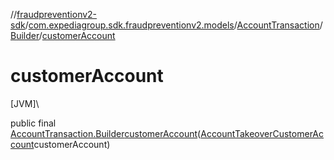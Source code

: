 //[fraudpreventionv2-sdk](../../../../index.md)/[com.expediagroup.sdk.fraudpreventionv2.models](../../index.md)/[AccountTransaction](../index.md)/[Builder](index.md)/[customerAccount](customer-account.md)

# customerAccount

[JVM]\

public final [AccountTransaction.Builder](index.md)[customerAccount](customer-account.md)([AccountTakeoverCustomerAccount](../../-account-takeover-customer-account/index.md)customerAccount)
